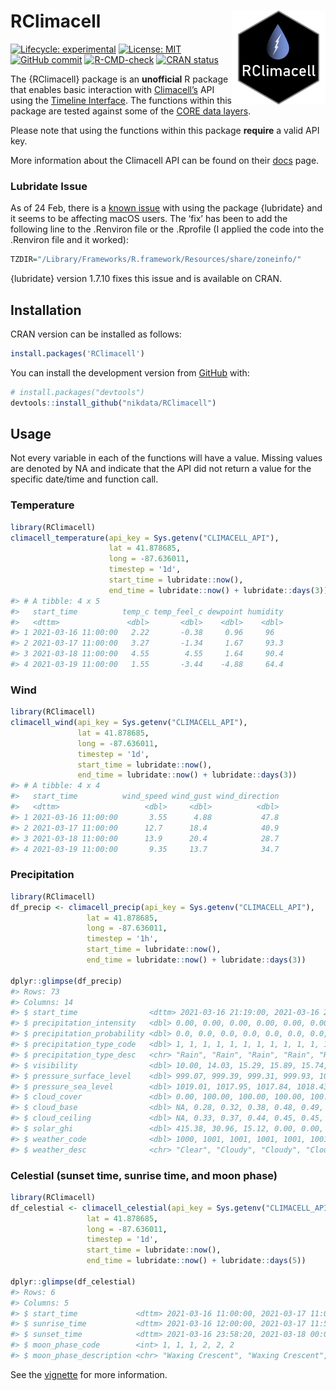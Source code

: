 
# RClimacell <a href='https://nikdata.github.io/RClimacell/'><img src='man/figures/rclimacell-hex.png' align="right" width="150" height="150" />

<!-- badges: start -->

[![Lifecycle:
experimental](https://img.shields.io/badge/lifecycle-experimental-orange.svg)](https://lifecycle.r-lib.org/articles/figures/lifecycle-experimental.svg)
[![License:
MIT](https://img.shields.io/badge/License-MIT-blue.svg)](https://opensource.org/licenses/MIT)
[![GitHub
commit](https://img.shields.io/github/last-commit/nikdata/RClimacell)](https://github.com/nikdata/RClimacell/commit/main)
[![R-CMD-check](https://github.com/nikdata/RClimacell/workflows/R-CMD-check/badge.svg)](https://github.com/nikdata/RClimacell/actions)
[![CRAN
status](https://www.r-pkg.org/badges/version/RClimacell)](https://CRAN.R-project.org/package=RClimacell)
<!-- badges: end -->

The {RClimacell} package is an **unofficial** R package that enables
basic interaction with [Climacell’s](https://www.climacell.co) API using
the [Timeline
Interface](https://docs.climacell.co/reference/timeline-overview). The
functions within this package are tested against some of the [CORE data
layers](https://docs.climacell.co/reference/data-layers-core).

Please note that using the functions within this package **require** a
valid API key.

More information about the Climacell API can be found on their
[docs](https://docs.climacell.co/reference/api-overview) page.

### Lubridate Issue

As of 24 Feb, there is a [known
issue](https://github.com/tidyverse/lubridate/issues/928) with using the
package {lubridate} and it seems to be affecting macOS users. The ‘fix’
has been to add the following line to the .Renviron file or the
.Rprofile (I applied the code into the .Renviron file and it worked):

``` r
TZDIR="/Library/Frameworks/R.framework/Resources/share/zoneinfo/"
```

{lubridate} version 1.7.10 fixes this issue and is available on CRAN.

## Installation

CRAN version can be installed as follows:

``` r
install.packages('RClimacell')
```

You can install the development version from
[GitHub](https://github.com/) with:

``` r
# install.packages("devtools")
devtools::install_github("nikdata/RClimacell")
```

## Usage

Not every variable in each of the functions will have a value. Missing
values are denoted by NA and indicate that the API did not return a
value for the specific date/time and function call.

### Temperature

``` r
library(RClimacell)
climacell_temperature(api_key = Sys.getenv("CLIMACELL_API"),
                      lat = 41.878685,
                      long = -87.636011,
                      timestep = '1d',
                      start_time = lubridate::now(),
                      end_time = lubridate::now() + lubridate::days(3))
#> # A tibble: 4 x 5
#>   start_time          temp_c temp_feel_c dewpoint humidity
#>   <dttm>               <dbl>       <dbl>    <dbl>    <dbl>
#> 1 2021-03-16 11:00:00   2.22       -0.38     0.96     96  
#> 2 2021-03-17 11:00:00   3.27       -1.34     1.67     93.3
#> 3 2021-03-18 11:00:00   4.55        4.55     1.64     90.4
#> 4 2021-03-19 11:00:00   1.55       -3.44    -4.88     64.4
```

### Wind

``` r
library(RClimacell)
climacell_wind(api_key = Sys.getenv("CLIMACELL_API"),
               lat = 41.878685,
               long = -87.636011,
               timestep = '1d',
               start_time = lubridate::now(),
               end_time = lubridate::now() + lubridate::days(3))
#> # A tibble: 4 x 4
#>   start_time          wind_speed wind_gust wind_direction
#>   <dttm>                   <dbl>     <dbl>          <dbl>
#> 1 2021-03-16 11:00:00       3.55      4.88           47.8
#> 2 2021-03-17 11:00:00      12.7      18.4            40.9
#> 3 2021-03-18 11:00:00      13.9      20.4            28.7
#> 4 2021-03-19 11:00:00       9.35     13.7            34.7
```

### Precipitation

``` r
library(RClimacell)
df_precip <- climacell_precip(api_key = Sys.getenv("CLIMACELL_API"),
                 lat = 41.878685,
                 long = -87.636011,
                 timestep = '1h',
                 start_time = lubridate::now(),
                 end_time = lubridate::now() + lubridate::days(3))

dplyr::glimpse(df_precip)
#> Rows: 73
#> Columns: 14
#> $ start_time                <dttm> 2021-03-16 21:19:00, 2021-03-16 22:19:00, 2…
#> $ precipitation_intensity   <dbl> 0.00, 0.00, 0.00, 0.00, 0.00, 0.00, 0.00, 0.…
#> $ precipitation_probability <dbl> 0.0, 0.0, 0.0, 0.0, 0.0, 0.0, 0.0, 0.0, 0.0,…
#> $ precipitation_type_code   <dbl> 1, 1, 1, 1, 1, 1, 1, 1, 1, 1, 1, 1, 1, 1, 1,…
#> $ precipitation_type_desc   <chr> "Rain", "Rain", "Rain", "Rain", "Rain", "Rai…
#> $ visibility                <dbl> 10.00, 14.03, 15.29, 15.89, 15.74, 15.49, 15…
#> $ pressure_surface_level    <dbl> 999.07, 999.39, 999.31, 999.93, 1001.00, 100…
#> $ pressure_sea_level        <dbl> 1019.01, 1017.95, 1017.84, 1018.43, 1019.53,…
#> $ cloud_cover               <dbl> 0.00, 100.00, 100.00, 100.00, 100.00, 100.00…
#> $ cloud_base                <dbl> NA, 0.28, 0.32, 0.38, 0.48, 0.49, 0.49, 0.36…
#> $ cloud_ceiling             <dbl> NA, 0.33, 0.37, 0.44, 0.45, 0.45, 0.45, 0.45…
#> $ solar_ghi                 <dbl> 415.38, 30.96, 15.12, 0.00, 0.00, 0.00, 0.00…
#> $ weather_code              <dbl> 1000, 1001, 1001, 1001, 1001, 1001, 1001, 10…
#> $ weather_desc              <chr> "Clear", "Cloudy", "Cloudy", "Cloudy", "Clou…
```

### Celestial (sunset time, sunrise time, and moon phase)

``` r
library(RClimacell)
df_celestial <- climacell_celestial(api_key = Sys.getenv("CLIMACELL_API"),
                 lat = 41.878685,
                 long = -87.636011,
                 timestep = '1d',
                 start_time = lubridate::now(),
                 end_time = lubridate::now() + lubridate::days(5))

dplyr::glimpse(df_celestial)
#> Rows: 6
#> Columns: 5
#> $ start_time             <dttm> 2021-03-16 11:00:00, 2021-03-17 11:00:00, 2021…
#> $ sunrise_time           <dttm> 2021-03-16 12:00:00, 2021-03-17 11:58:20, 2021…
#> $ sunset_time            <dttm> 2021-03-16 23:58:20, 2021-03-18 00:00:00, 2021…
#> $ moon_phase_code        <int> 1, 1, 1, 2, 2, 2
#> $ moon_phase_description <chr> "Waxing Crescent", "Waxing Crescent", "Waxing C…
```

See the [vignette](https://nikdata.github.io/RClimacell/) for more
information.
